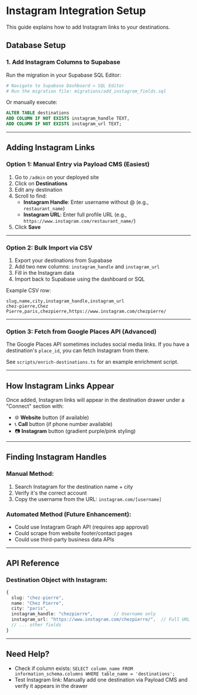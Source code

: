 # Instagram Integration Setup

This guide explains how to add Instagram links to your destinations.

## Database Setup

### 1. Add Instagram Columns to Supabase

Run the migration in your Supabase SQL Editor:

```bash
# Navigate to Supabase Dashboard > SQL Editor
# Run the migration file: migrations/add_instagram_fields.sql
```

Or manually execute:

```sql
ALTER TABLE destinations
ADD COLUMN IF NOT EXISTS instagram_handle TEXT,
ADD COLUMN IF NOT EXISTS instagram_url TEXT;
```

---

## Adding Instagram Links

### Option 1: Manual Entry via Payload CMS (Easiest)

1. Go to `/admin` on your deployed site
2. Click on **Destinations**
3. Edit any destination
4. Scroll to find:
   - **Instagram Handle**: Enter username without @ (e.g., `restaurant_name`)
   - **Instagram URL**: Enter full profile URL (e.g., `https://www.instagram.com/restaurant_name/`)
5. Click **Save**

---

### Option 2: Bulk Import via CSV

1. Export your destinations from Supabase
2. Add two new columns: `instagram_handle` and `instagram_url`
3. Fill in the Instagram data
4. Import back to Supabase using the dashboard or SQL

Example CSV row:
```csv
slug,name,city,instagram_handle,instagram_url
chez-pierre,Chez Pierre,paris,chezpierre,https://www.instagram.com/chezpierre/
```

---

### Option 3: Fetch from Google Places API (Advanced)

The Google Places API sometimes includes social media links. If you have a destination's `place_id`, you can fetch Instagram from there.

See `scripts/enrich-destinations.ts` for an example enrichment script.

---

## How Instagram Links Appear

Once added, Instagram links will appear in the destination drawer under a "Connect" section with:
- 🌐 **Website** button (if available)
- 📞 **Call** button (if phone number available)
- 📷 **Instagram** button (gradient purple/pink styling)

---

## Finding Instagram Handles

### Manual Method:
1. Search Instagram for the destination name + city
2. Verify it's the correct account
3. Copy the username from the URL: `instagram.com/[username]`

### Automated Method (Future Enhancement):
- Could use Instagram Graph API (requires app approval)
- Could scrape from website footer/contact pages
- Could use third-party business data APIs

---

## API Reference

### Destination Object with Instagram:

```typescript
{
  slug: "chez-pierre",
  name: "Chez Pierre",
  city: "paris",
  instagram_handle: "chezpierre",        // Username only
  instagram_url: "https://www.instagram.com/chezpierre/",  // Full URL
  // ... other fields
}
```

---

## Need Help?

- Check if column exists: `SELECT column_name FROM information_schema.columns WHERE table_name = 'destinations';`
- Test Instagram link: Manually add one destination via Payload CMS and verify it appears in the drawer
